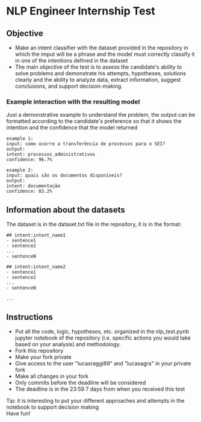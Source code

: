 # NLP Engineer Internship Test

## Objective

- Make an intent classifier with the dataset provided in the repository in which the imput will be a phrase and the model must correctly classify it in one of the intentions defined in the dataset
- The main objective of the test is to assess the candidate's ability to solve problems and demonstrate his attempts, hypotheses, solutions clearly and the ability to analyze data, extract information, suggest conclusions, and support decision-making.

### Example interaction with the resulting model
Just a demonstrative example to understand the problem, the output can be formatted according to the candidate's preference so that it shows the intention and the confidence that the model returned
```
example 1:
input: como ocorre a transferência de processos para o SEI?
output: 
intent: processos_administrativos 
confidence: 96.7%

example 2:
input: quais são os documentos disponíveis?
output: 
intent: documentação
confidence: 83.2%
```

## Information about the datasets

The dataset is in the dataset.txt file in the repository, it is in the format:

```
## intent:intent_name1
- sentence1
- sentence2
...
- sentenceN

## intent:intent_name2
- sentence1
- sentence2
...
- sentenceN

...
```

## Instructions
- Put all the code, logic, hypotheses, etc. organized in the nlp_test.pynb jupyter notebook of the repository (i.e. specific actions you would take based on your analysis) and methodology.
- Fork this repository
- Make your fork private
- Give access to the user "lucasraggi89" and "lucasagra" in your private fork
- Make all changes in your fork
- Only commits before the deadline will be considered
- The deadline is in the 23:59 7 days from when you received this test

Tip: it is interesting to put your different approaches and attempts in the notebook to support decision making<br/>
Have fun!